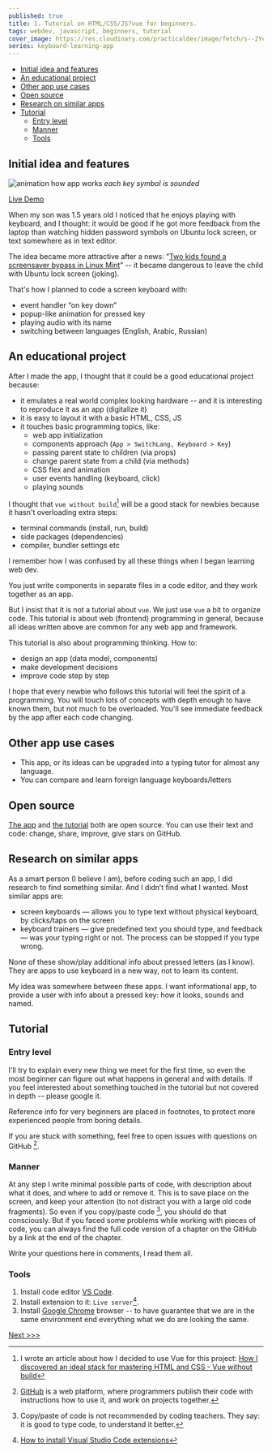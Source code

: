 ```yaml
---
published: true
title: 1. Tutorial on HTML/CSS/JS?vue for beginners.
tags: webdev, javascript, beginners, tutorial
cover_image: https://res.cloudinary.com/practicaldev/image/fetch/s--2Ycgb9E_--/c_imagga_scale,f_auto,fl_progressive,h_420,q_auto,w_1000/https://dev-to-uploads.s3.amazonaws.com/uploads/articles/t7manuew9dwi5jlrf8p5.png
series: keyboard-learning-app
---
```


- [Initial idea and features](#initial-idea-and-features)
- [An educational project](#an-educational-project)
- [Other app use cases](#other-app-use-cases)
- [Open source](#open-source)
- [Research on similar apps](#research-on-similar-apps)
- [Tutorial](#tutorial)
  - [Entry level](#entry-level)
  - [Manner](#manner)
  - [Tools](#tools)

## Initial idea and features

![animation how app works](https://dev-to-uploads.s3.amazonaws.com/uploads/articles/smffdg2ngsla053y1cee.gif)
_each key symbol is sounded_

[Live Demo](https://keyboard.apayrus.cc)

When my son was 1.5 years old I noticed that he enjoys playing with keyboard, and I thought: it would be good if he got more feedback from the laptop than watching hidden password symbols on Ubuntu lock screen, or text somewhere as in text editor.

The idea became more attractive after a news: “[Two kids found a screensaver bypass in Linux Mint](https://securityaffairs.co/wordpress/113518/hacking/screensaver-bypass-linux-mint.html)” -- it became dangerous to leave the child with Ubuntu lock screen (joking).

That's how I planned to code a screen keyboard with:

- event handler “on key down”
- popup-like animation for pressed key
- playing audio with its name
- switching between languages (English, Arabic, Russian)

## An educational project

After I made the app, I thought that it could be a good educational project because:

- it emulates a real world complex looking hardware -- and it is interesting to reproduce it as an app (digitalize it)
- it is easy to layout it with a basic HTML, CSS, JS
- it touches basic programming topics, like:
  - web app initialization
  - components approach (`App > SwitchLang, Keyboard > Key`)
  - passing parent state to children (via props)
  - change parent state from a child (via methods)
  - CSS flex and animation
  - user events handling (keyboard, click)
  - playing sounds

I thought that `vue without build`[^vuewithoutbuild] will be a good stack for newbies because it hasn't overloading extra steps:

- terminal commands (install, run, build)
- side packages (dependencies)
- compiler, bundler settings etc

I remember how I was confused by all these things when I began learning web dev.

You just write components in separate files in a code editor, and they work together as an app.

But I insist that it is not a tutorial about `vue`. We just use `vue` a bit to organize code. This tutorial is about web (frontend) programming in general, because all ideas written above are common for any web app and framework.

This tutorial is also about programming thinking. How to:

- design an app (data model, components)
- make development decisions
- improve code step by step

I hope that every newbie who follows this tutorial will feel the spirit of a programming. You will touch lots of concepts with depth enough to have known them, but not much to be overloaded. You'll see immediate feedback by the app after each code changing.

## Other app use cases

- This app, or its ideas can be upgraded into a typing tutor for almost any language.
- You can compare and learn foreign language keyboards/letters

## Open source

[The app](https://github.com/apayrus/keyboard) and [the tutorial](https://github.com/apayrus/keyboard-tutorial) both are open source. You can use their text and code: change, share, improve, give stars on GitHub.

## Research on similar apps

As a smart person (I believe I am), before coding such an app, I did research to find something similar. And I didn’t find what I wanted. Most similar apps are:

- screen keyboards — allows you to type text without physical keyboard, by clicks/taps on the screen
- keyboard trainers — give predefined text you should type, and feedback — was your typing right or not. The process can be stopped if you type wrong.

None of these show/play additional info about pressed letters (as I know). They are apps to use keyboard in a new way, not to learn its content.

My idea was somewhere between these apps. I want informational app, to provide a user with info about a pressed key: how it looks, sounds and named.

## Tutorial

### Entry level

I'll try to explain every new thing we meet for the first time, so even the most beginner can figure out what happens in general and with details. If you feel interested about something touched in the tutorial but not covered in depth -- please google it.

Reference info for very beginners are placed in footnotes, to protect more experienced people from boring details.

If you are stuck with something, feel free to open issues with questions on GitHub [^github].

### Manner

At any step I write minimal possible parts of code, with description about what it does, and where to add or remove it. This is to save place on the screen, and keep your attention (to not distract you with a large old code fragments). So even if you copy/paste code [^copypaste], you should do that consciously. But if you faced some problems while working with pieces of code, you can always find the full code version of a chapter on the GitHub by a link at the end of the chapter.

Write your questions here in comments, I read them all.

### Tools

1. Install code editor [VS Code](https://code.visualstudio.com/).
2. Install extension to it: `Live server`[^vscodeextension].
3. Install [Google Chrome](https://www.google.com/chrome/downloads/) browser -- to have guarantee that we are in the same environment end everything what we do are looking the same.

[Next >>>](./keyboard2.md)

[^github]: [GitHub](https://GitHub.com) is a web platform, where programmers publish their code with instructions how to use it, and work on projects together.
[^copypaste]: Copy/paste of code is not recommended by coding teachers. They say: it is good to type code, to understand it better.
[^opensource]: `Open source` means that: 1) a project has permissive license -- so you can use its content for free, share it, change it etc. 2) It is published on GitHub like platforms, and you can be a part of a community around the project: contribute to it, add improvements, open issues with questions, bug reports etc.
[^vuewithoutbuild]: I wrote an article about how I decided to use Vue for this project: [How I discovered an ideal stack for mastering HTML and CSS - Vue without build](https://dev.to/apayrus/how-i-discovered-an-ideal-stack-for-small-funny-web-projects-vue-without-build-3i46)
[^vscodeextension]: [How to install Visual Studio Code extensions](https://code.visualstudio.com/learn/get-started/extensions)
